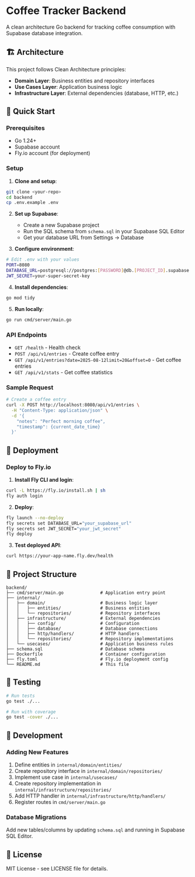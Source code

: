 # Coffee Tracker Backend

A clean architecture Go backend for tracking coffee consumption with Supabase database integration.

## 🏗️ Architecture

This project follows Clean Architecture principles:

- **Domain Layer**: Business entities and repository interfaces
- **Use Cases Layer**: Application business logic
- **Infrastructure Layer**: External dependencies (database, HTTP, etc.)

## 🚀 Quick Start

### Prerequisites

- Go 1.24+
- Supabase account
- Fly.io account (for deployment)

### Setup

1. **Clone and setup**:

```bash
git clone <your-repo>
cd backend
cp .env.example .env
```

2. **Set up Supabase**:

   - Create a new Supabase project
   - Run the SQL schema from `schema.sql` in your Supabase SQL Editor
   - Get your database URL from Settings → Database

3. **Configure environment**:

```bash
# Edit .env with your values
PORT=8080
DATABASE_URL=postgresql://postgres:[PASSWORD]@db.[PROJECT_ID].supabase.co:5432/postgres
JWT_SECRET=your-super-secret-key
```

4. **Install dependencies**:

```bash
go mod tidy
```

5. **Run locally**:

```bash
go run cmd/server/main.go
```

### API Endpoints

- `GET /health` - Health check
- `POST /api/v1/entries` - Create coffee entry
- `GET /api/v1/entries?date=2025-08-12limit=20&offset=0` - Get coffee entries
- `GET /api/v1/stats` - Get coffee statistics

### Sample Request

```bash
# Create a coffee entry
curl -X POST http://localhost:8080/api/v1/entries \
  -H "Content-Type: application/json" \
  -d '{
    "notes": "Perfect morning coffee",
    "timestamp": {current_date_time}
  }'
```

## 🚀 Deployment

### Deploy to Fly.io

1. **Install Fly CLI and login**:

```bash
curl -L https://fly.io/install.sh | sh
fly auth login
```

2. **Deploy**:

```bash
fly launch --no-deploy
fly secrets set DATABASE_URL="your_supabase_url"
fly secrets set JWT_SECRET="your_jwt_secret"
fly deploy
```

3. **Test deployed API**:

```bash
curl https://your-app-name.fly.dev/health
```

## 📁 Project Structure

```
backend/
├── cmd/server/main.go              # Application entry point
├── internal/
│   ├── domain/                     # Business logic layer
│   │   ├── entities/               # Business entities
│   │   └── repositories/           # Repository interfaces
│   ├── infrastructure/             # External dependencies
│   │   ├── config/                 # Configuration
│   │   ├── database/               # Database connections
│   │   ├── http/handlers/          # HTTP handlers
│   │   └── repositories/           # Repository implementations
│   └── usecases/                   # Application business rules
├── schema.sql                      # Database schema
├── Dockerfile                      # Container configuration
├── fly.toml                        # Fly.io deployment config
└── README.md                       # This file
```

## 🧪 Testing

```bash
# Run tests
go test ./...

# Run with coverage
go test -cover ./...
```

## 🔧 Development

### Adding New Features

1. Define entities in `internal/domain/entities/`
2. Create repository interface in `internal/domain/repositories/`
3. Implement use case in `internal/usecases/`
4. Create repository implementation in `internal/infrastructure/repositories/`
5. Add HTTP handler in `internal/infrastructure/http/handlers/`
6. Register routes in `cmd/server/main.go`

### Database Migrations

Add new tables/columns by updating `schema.sql` and running in Supabase SQL Editor.

## 📝 License

MIT License - see LICENSE file for details.
